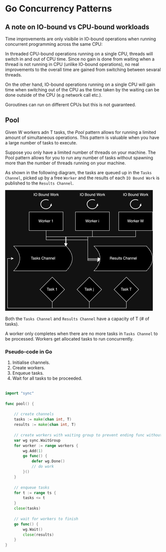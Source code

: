 # Go Concurrency Patterns


## A note on IO-bound vs CPU-bound workloads

Time improvements are only visibile in IO-bound operations when running concurrent programming across the same CPU:

In threaded CPU-bound operations running on a single CPU, threads will switch in and out of CPU time. Since no gain is done from waiting when a thread is not running in CPU (unlike IO-bound operations), no real improvements to the overall time are gained from switching between sevaral threads.

On the other hand, IO-bound operations running on a single CPU will gain time when switching out of the CPU as the time taken by the waiting can be done outside of the CPU (e.g network call etc.). 

Goroutines can run on different CPUs but this is not guaranteed.

## Pool

Given W workers adn T tasks, the *Pool* pattern allows for running a limited amount of simultaneous operations. This pattern is valuable when you have a large number of tasks to execute.


Suppose you only have a limited number of threads on your machine. The Pool pattern allows for you to run any number of tasks without spawning more than the number of threads running on your machine.

As shown in the following diagram, the tasks are queued up in the `Tasks Channel`, picked up by a free `Worker` and the results of each `IO Bound Work` is published to the `Results Channel`.

![Pool Pattern](./assets/PoolWork.drawio.png)

Both the `Tasks Channel` and `Results Channel` have a capacity of T (# of tasks).

A worker only completes when there are no more tasks in `Tasks Channel` to be processed.
Workers get allocated tasks to run concurrently.


### Pseudo-code in Go

1. Initialise channels.
2. Create workers.
3. Enqueue tasks.
4. Wait for all tasks to be proceeded.

```go

import "sync"

func pool() {

	// create channels
	tasks := make(chan int, T)
	results := make(chan int, T)

	// create workers with waiting group to prevent ending func without workers completing
	var wg sync.WaitGroup
	for worker := range workers {
		wg.Add(1)
		go func() {
			defer wg.Done()
			// do work
		}()
	}

	// enqueue tasks
	for t := range ts {
		tasks <= t
	}
	close(tasks)

	// wait for workers to finish
	go func() {
		wg.Wait()
		close(results)
	}
}

```

